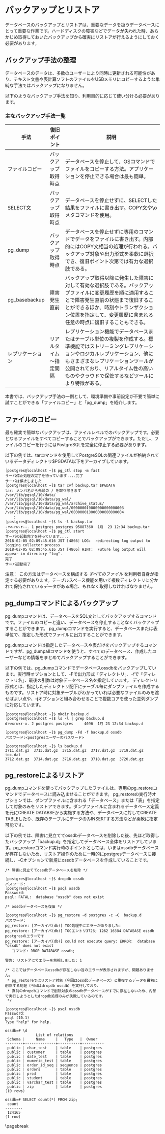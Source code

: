 ﻿# バックアップとリストア
データベースのバックアップとリストアは、重要なデータを扱うデータベースにとって重要な作業です。ハードディスクの障害などでデータが失われた時、あらかじめ取得しておいたバックアップから確実にリストアが行えるようにしておく必要があります。

## バックアップ手法の整理
データベースのデータは、多数のユーザーにより同時に更新される可能性があり、テキスト文書や表計算ソフトのファイルをUSBメモリにコピーするような単純な手法ではバックアップになりません。

以下のようなバックアップ手法を知り、利用目的に応じて使い分ける必要があります。

### 主なバックアップ手法一覧

手法 | 復旧ポイント | 説明
------------ | --------------- |---------------------------------------------------
ファイルコピー | バックアップ取得時点 | データベースを停止して、OSコマンドでファイルをコピーする方法。アプリケーションを停止できる場合は最も簡単。
SELECT文 | バックアップ取得時点 | データベースを停止せずに、SELECTした結果をファイルに書き出す。COPY文や\oメタコマンドを使用。
pg_dump | バックアップ取得時点 | データベースを停止せずに専用のコマンドでデータをファイルに書き出す。内部的にはCOPY文相当の処理が行われる。バックアップ対象や出力形式を柔軟に選択でき、復旧ポイント次第では有力な選択肢である。
pg_basebackup | 障害発生直前 | バックアップ取得以降に発生した障害に対して有効な選択肢である。バックアップファイルに変更履歴を順に適用することで障害発生直前の状態まで復旧することができるほか、時刻やトランザクション位置を指定して、変更履歴に含まれる任意の時点に復旧することもできる。
レプリケーション | リアルタイム～指定間隔 | レプリケーション機能でデータベースまたはテーブル単位の複製を作成する。標準機能ではストリーミングレプリケーションやロジカルレプリケーション、他にもさまざまなレプリケーションツールが公開されており、リアルタイム性の高いものやクラウドで保管するなどツールにより特徴がある。

本書では、バックアップ手法の一例として、環境準備や事前設定が不要で簡単に試すことができる「ファイルコピー」と「pg_dump」を紹介します。

## ファイルのコピー
最も確実で簡単なバックアップは、ファイルレベルでのバックアップです。必要となるファイルをすべてコピーすることでバックアップができます。ただし、ファイルのコピーを行うにはPostgreSQLを完全に停止する必要があります。

以下の例では、tarコマンドを使用してPostgreSQLの関連ファイルが格納されているデータディレクトリ$PGDATA以下をアーカイブしています。
``` {.haskell}
[postgres@localhost ~]$ pg_ctl stop -m fast
サーバ停止処理の完了を待っています....完了
サーバは停止しました
[postgres@localhost ~]$ tar cvf backup.tar $PGDATA
tar: メンバ名から先頭の / を取り除きます
/var/lib/pgsql/10/data/
/var/lib/pgsql/10/data/pg_wal/
/var/lib/pgsql/10/data/pg_wal/archive_status/
/var/lib/pgsql/10/data/pg_wal/000000010000000000000003
/var/lib/pgsql/10/data/pg_wal/000000010000000000000004
　　：
[postgres@localhost ~]$ ls -l backup.tar
-rw-rw-r--. 1 postgres postgres 95887360  1月  23 12:34 backup.tar
[postgres@localhost ~]$ pg_ctl start
サーバの起動完了を待っています....
2018-02-05 02:09:45.616 JST [4866] LOG:  redirecting log output to logging collector process
2018-02-05 02:09:45.616 JST [4866] HINT:  Future log output will appear in directory "log".
完了
サーバ起動完了
```

注意： この方法はデータベースを構成する *すべてのファイル* を利用者自身が指定する必要があります。テーブルスペース機能を用いて複数ディレクトリに分かれて保持されているデータがある場合、もれなく取得しなければなりません。


## pg_dumpコマンドによるバックアップ
pg_dumpコマンドは、データベースをSQL文としてバックアップするコマンドです。ファイルのコピーと違い、データベースを停止することなくバックアップすることができます。
pg_dumpコマンドを実行すると、データベースまたは表単位で、指定した形式でファイルに出力することができます。

pg_dumpコマンドは指定したデータベースや表だけをバックアップするコマンドですが、pg_dumpallコマンドを使うと、すべてのデータベース、作成したユーザーなどの情報をまとめてバックアップすることができます。

以下の例では、pg_dumpコマンドでデータベースossdbをバックアップしています。実行時オプションとして、-Fで出力形式「ディレクトリ」、-fで「ディレクトリ名」、最後の引数は対象データベース名を指定しています。
ディレクトリ形式とは、指定したディレクトリ配下にテーブル毎にダンプファイルを作成するものです。リストア時に対象テーブルがわかっていれば必要なファイルのみを渡せばよい点や、-jオプションと組み合わせることで複数コアを使った並列ダンプに対応しています。
``` {.haskell}
[postgres@localhost ~]$ mkdir backup.d
[postgres@localhost ~]$ ls -l | grep backup.d
drwxrwxr-x. 2 postgres postgres     4096  1月 23 12:34 backup.d

[postgres@localhost ~]$ pg_dump -Fd -f backup.d ossdb
パスワード:<postgresユーザーのパスワード>

[postgres@localhost ~]$ ls backup.d
3711.dat.gz  3713.dat.gz  3715.dat.gz  3717.dat.gz  3719.dat.gz  toc.dat
3712.dat.gz  3714.dat.gz  3716.dat.gz  3718.dat.gz  3720.dat.gz
```

## pg_restoreによるリストア
pg_dumpコマンドを使ってバックアップしたファイルは、専用のpg_restoreコマンドでデータベースに読み込ませることができます。
pg_restoreの実行時オプションでは、ダンプファイルに含まれる「データベース」または「表」を指定して対象のみをリストアできます。ダンプファイルに含まれるデータベース定義を元にCREATE DATABSEから実施する方法や、データベースに対してCREATE TABLEしたり、既存のテーブルにデータのみINSERTする方法などが柔軟に指定可能です。

以下の例では、障害に見立ててossdbデータベースを削除した後、先ほど取得したバックアップ「backup.d」を指定してデータベース全体をリストアしています。pg_restoreコマンド実行時のポイントとしては、いまはossdbデータベースが存在しないため、リストア操作のために一時的にpostgresデータベースに接続し、-Cオプションで新規にossdbデータベースを作成していることです。
``` {.haskell}
/* 障害に見立ててossdbデータベースを削除 */

[postgres@localhost ~]$ dropdb ossdb
パスワード:
[postgres@localhost ~]$ psql ossdb
Password:
psql: FATAL:  database "ossdb" does not exist

/* ossdbデータベースを復旧 */

[postgres@localhost ~]$ pg_restore -d postgres -c -C  backup.d
パスワード:
pg_restore: [アーカイバ(db)] TOC処理中にエラーがありました:
pg_restore: [アーカイバ(db)] TOCエントリ3726; 1262 16384 DATABASE ossdb postgresのエラーです
pg_restore: [アーカイバ(db)] could not execute query: ERROR:  database "ossdb" does not exist
   コマンド: DROP DATABASE ossdb;

警告: リストアにてエラーを無視しました: 1

/* ここではデータベースossdbが存在しない旨のエラーが表示されますが、問題ありません。
 * pg_restoreではリストア対象（今回はossdbデータベース）と重複するデータを最初に削除する処理（今回はdropdb ossdb）を実行しており、
 * 直前のdropdbコマンドで削除対象のossdbデータベースがすでに存在しないため、内部で実行しようとしたdropdb処理のみが失敗しているのです。
 */

[postgres@localhost ~]$ psql ossdb
Password:
psql (10.1)
Type "help" for help.

ossdb=# \d
              List of relations
 Schema |     Name     |   Type   |  Owner
--------+--------------+----------+----------
 public | char_test    | table    | postgres
 public | customer     | table    | postgres
 public | date_test    | table    | postgres
 public | numeric_test | table    | postgres
 public | order_id_seq | sequence | postgres
 public | orders       | table    | postgres
 public | prod         | table    | postgres
 public | student      | table    | postgres
 public | varchar_test | table    | postgres
 public | zip          | table    | postgres
(10 rows)

ossdb=# SELECT count(*) FROM zip;
 count
--------
 124165
(1 row)
```

\pagebreak

